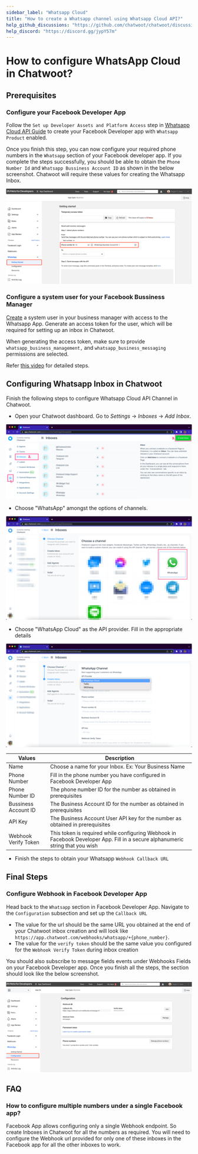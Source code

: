 ```yaml
---
sidebar_label: "Whatsapp Cloud"
title: "How to create a Whatsapp channel using Whatsapp Cloud API?"
help_github_discussions: "https://github.com/chatwoot/chatwoot/discussions/5092"
help_discord: "https://discord.gg/jypY57m"
---
```


# How to configure WhatsApp Cloud in Chatwoot?

## Prerequisites

### Configure your Facebook Developer App

Follow the `Set up Developer Assets and Platform Access` step in [Whatsapp Cloud API Guide](https://developers.facebook.com/docs/whatsapp/cloud-api/get-started) to create your Facebook Developer app with `Whatsapp Product` enabled.

Once you finish this step, you can now configure your required phone numbers in the `Whatsapp` section of your Facebook developer app.
If you complete the steps successfully, you should be able to obtain the `Phone Number Id` and `Whatsapp Bussiness Account ID` as shown in the below screenshot. Chatwoot will require these values for creating the Whatsapp Inbox.

![Whatsapp Section Developer App](../images/whatsapp/whatsapp-cloud/whatsapp-section-developer-app.png)

### Configure a system user for your Facebook Bussiness Manager

[Create](https://www.facebook.com/business/help/503306463479099?id=2190812977867143) a system user in your business manager with access to the Whatsapp App. Generate an access token for the user, which will be required for setting up an inbox in Chatwoot.

When generating the access token, make sure to provide `whatsapp_business_management,` and `whatsapp_business_messaging` permissions are selected.

Refer [this video](https://www.youtube.com/watch?v=gqiBzFlF44c) for detailed steps.

## Configuring Whatsapp Inbox in Chatwoot

Finish the following steps to configure Whatsapp Cloud API Channel in Chatwoot.

- Open your Chatwoot dashboard. Go to *Settings* → *Inboxes* → *Add* *Inbox*.

![Add Inbox](../images/whatsapp/whatsapp-cloud/add-inbox.png)

- Choose "WhatsApp" amongst the options of channels.

![Select Channel](../images/whatsapp/whatsapp-cloud/channel-select.png)

- Choose "WhatsApp Cloud" as the API provider. Fill in the appropriate details

![Choose Provider](../images/whatsapp/whatsapp-cloud/choose-provider.png)

| Values        | Description |
| --------------- | --------------- |
| Name | Choose a name for your Inbox. Ex: Your Business Name             |
| Phone Number   | Fill in the phone number you have configured in Facebook Developer App              |
| Phone Number ID      | The phone number ID for the number as obtained in prerequisites              |
| Bussiness Account ID    | The Business Account ID for the number as obtained in prerequisites             |
| API Key  | The Business Account User API key for the number as obtained in prerequisites            |
| Webhook Verify Token | This token is required while configuring Webhook in Facebook Developer App. Fill in a secure alphanumeric string that you wish  |


- Finish the steps to obtain your Whatsapp `Webhook Callback URL`

## Final Steps

### Configure Webhook in Facebook Developer App
Head back to the `Whatsapp` section in Facebook Developer App. Navigate to the `Configuration` subsection and set up the `Callback URL`
- The value for the url should be the same URL you obtained at the end of your Chatwoot inbox creation and will look like `https://app.chatwoot.com/webhooks/whatsapp/+{phone_number}`.
- The value for the `verify token` should be the same value you configured for the `Webhook Verify Token` during inbox creation

You should also subscribe to message fields events under Webhooks Fields on your Facebook Developer app. Once you finish all the steps, the section should look like the below screenshot.

![Webhook Section](../images/whatsapp/whatsapp-cloud/webhook-config.png)

## FAQ

### How to configure multiple numbers under a single Facebook app?

Facebook App allows configuring only a single Webhook endpoint. So create Inboxes in Chatwoot for all the numbers as required. You will need to configure the Webhook url provided for only one of these inboxes in the Facebook app for all the other inboxes to work.

